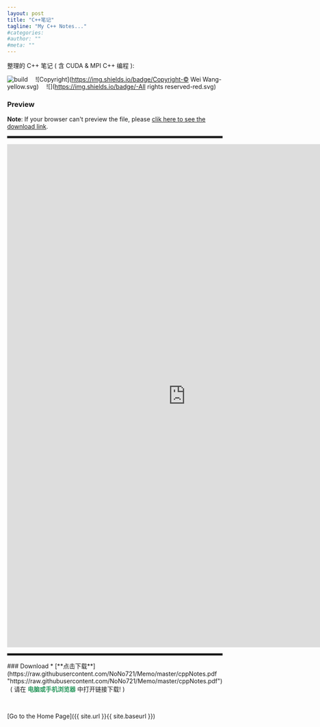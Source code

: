 ```yaml
---
layout: post
title: "C++笔记"
tagline: "My C++ Notes..."
#categories: 
#author: ""
#meta: ""
---
```

整理的 C++ 笔记 ( 含 CUDA & MPI C++ 编程 ):

![build](https://img.shields.io/badge/build-succeeded-brightgreen.svg) &emsp;![Copyright](https://img.shields.io/badge/Copyright-© Wei Wang-yellow.svg) &emsp;![](https://img.shields.io/badge/-All rights reserved-red.svg)
### Preview
**Note**: If your browser can't preview the file, please [clik here to see the download link](#download "Download").
<hr style="height:5px;" />
<embed src="https://raw.githubusercontent.com/NoNo721/Memo/master/cppNotes.pdf" width="833" height="1175" >
<hr style="height:5px;" />
### Download<span id="download"></span>
* [**点击下载**](https://raw.githubusercontent.com/NoNo721/Memo/master/cppNotes.pdf "https://raw.githubusercontent.com/NoNo721/Memo/master/cppNotes.pdf") &ensp;( 请在 <font color="#26975b"><b>电脑或手机浏览器</b></font> 中打开链接下载! )

&ensp;

[Go to the Home Page]({{ site.url }}{{ site.baseurl }})